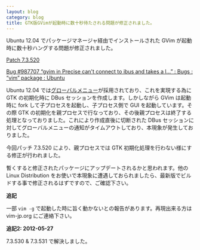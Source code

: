 ```yaml
---
layout: blog
category: blog
title: GTK版GVimが起動時に数十秒待たされる問題が修正されました。
---
```


Ubuntu 12.04 でパッケージマネージャ経由でインストールされた GVim が起動時に数十秒ハングする問題が修正されました。

[Patch 7.3.520](https://groups.google.com/d/topic/vim_dev/BniVlM5XaZU/discussion)

[Bug #987707 “gvim in Precise can't connect to ibus and takes a l...” : Bugs : “vim” package : Ubuntu](https://bugs.launchpad.net/ubuntu/+source/vim/+bug/987707)

Ubuntu 12.04 では[グローバルメニュー](http://code.google.com/p/gnome2-globalmenu/)が採用されており、これを実現する為に GTK の初期化時に DBus セッションを作成します。しかしながら GVim は起動時に fork して子プロセスを起動し、子プロセス側で GUI を起動しています。その際 GTK の初期化を親プロセスで行なっており、その後親プロセスは終了する処理となっておりました。これにより作成直後に切断された DBus セッションに対してグローバルメニューの通知がタイムアウトしており、本現象が発生しておりました。

今回パッチ 7.3.520 により、親プロセスでは GTK 初期化処理を行わない様にする修正が行われました。

暫くすると修正されたパッケージにアップデートされるかと思われます。他の Linux Distribution をお使いで本現象に遭遇しておられましたら、最新版でビルドする事で修正されるはずですので、ご確認下さい。

**追記**

一部 `vim -g` で起動した時に旨く動かないとの報告があります。再現出来る方は vim-jp.org にご連絡下さい。

**追記2: 2012-05-27**

7.3.530 & 7.3.531 で解決しました。

